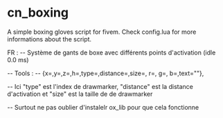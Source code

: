 # cn_boxing

A simple boxing gloves script for fivem.
Check config.lua for more informations about the script.


FR :
-- Système de gants de boxe avec différents points d'activation (idle 0.0 ms)

-- Tools :
-- {x=,y=,z=,h=,type=,distance=,size=, r=, g=, b=,text=""},

-- Ici "type" est l'index de drawmarker, "distance" est la distance d'activation et "size" est la taille de de drawmarker

-- Surtout ne pas oublier d'instalelr ox_lib pour que cela fonctionne
